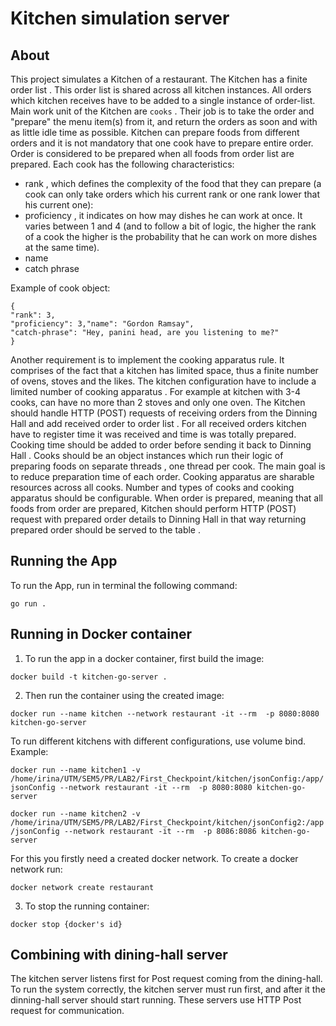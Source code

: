 # Kitchen simulation server

## About
This project simulates a Kitchen of a restaurant. The Kitchen has a finite order list . This order list is shared across all kitchen instances. All orders which kitchen receives have to be added to a single instance of order-list. Main work unit of the Kitchen are `cooks` . Their job is to take the order and "prepare" the menu item(s) from it, and return the orders as soon and with as little idle time as possible. Kitchen can prepare foods from different orders and it is not mandatory that one cook have to prepare entire order. Order is considered to be prepared when all foods from order list are
prepared. Each cook has the following characteristics:
* rank , which defines the complexity of the food that they can prepare (a cook can only take orders which his current rank or one rank lower that his current one):
* proficiency , it indicates on how may dishes he can work at once. It varies between 1 and 4 (and to follow a bit of logic, the
higher the rank of a cook the higher is the probability that he can work on more dishes at the same time).
* name
* catch phrase

Example of cook object:

```golang
{
"rank": 3,
"proficiency": 3,"name": "Gordon Ramsay",
"catch-phrase": "Hey, panini head, are you listening to me?"
}
```
Another requirement is to implement the cooking apparatus rule. It comprises of the fact that a kitchen has limited space, thus a finite number of ovens, stoves and the likes. The kitchen configuration have to include a limited number of cooking apparatus . For example at kitchen with 3-4
cooks, can have no more than 2 stoves and only one oven.
The Kitchen should handle HTTP (POST) requests of receiving orders from the Dinning Hall and add received order to
order list . For all received orders kitchen have to register time it was received and time is was totally prepared. Cooking
time should be added to order before sending it back to Dinning Hall .
Cooks should be an object instances which run their logic of preparing foods on separate threads , one thread per cook.
The main goal is to reduce preparation time of each order.
Cooking apparatus are sharable resources across all cooks.
Number and types of cooks and cooking apparatus should be configurable.
When order is prepared, meaning that all foods from order are prepared, Kitchen should perform HTTP (POST) request with
prepared order details to Dinning Hall in that way returning prepared order should be served to the table .

## Running the App
To run the App, run in terminal the following command:<br />


 `go run .`


## Running in Docker container
1. To run the app in a docker container, first build the image:<br />

`docker build -t kitchen-go-server .`

2. Then run the container using the created image:<br />

`docker run --name kitchen --network restaurant -it --rm  -p 8080:8080 kitchen-go-server`


To run different kitchens with different configurations, use volume bind. Example:


`docker run --name kitchen1 -v /home/irina/UTM/SEM5/PR/LAB2/First_Checkpoint/kitchen/jsonConfig:/app/jsonConfig --network restaurant -it --rm  -p 8080:8080 kitchen-go-server`


`docker run --name kitchen2 -v /home/irina/UTM/SEM5/PR/LAB2/First_Checkpoint/kitchen/jsonConfig2:/app/jsonConfig --network restaurant -it --rm  -p 8086:8086 kitchen-go-server`

For this you firstly need a created docker network. To create a docker network run:

`docker network create restaurant`

3. To stop the running container:

`docker stop {docker's id}`

## Combining with dining-hall server

The kitchen server listens first for Post request coming from the dining-hall. To run the system correctly, the kitchen server must run first, and after it the dinning-hall 
server should start running. These servers use HTTP Post request for communication.
